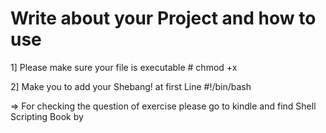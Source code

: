 # Write about your Project and how to use
1] Please make sure your file is executable
	# chmod +x <FileName>

2] Make you to add your Shebang! at first Line
	#!/bin/bash

=> For checking the question of exercise please go to kindle and find Shell Scripting Book by 

